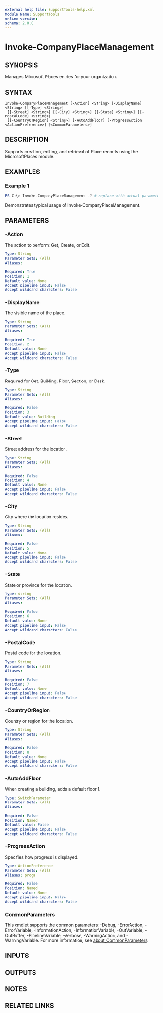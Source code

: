 ```yaml
---
external help file: SupportTools-help.xml
Module Name: SupportTools
online version:
schema: 2.0.0
---
```


# Invoke-CompanyPlaceManagement

## SYNOPSIS
Manages Microsoft Places entries for your organization.

## SYNTAX

```
Invoke-CompanyPlaceManagement [-Action] <String> [-DisplayName] <String> [[-Type] <String>]
 [[-Street] <String>] [[-City] <String>] [[-State] <String>] [[-PostalCode] <String>]
 [[-CountryOrRegion] <String>] [-AutoAddFloor] [-ProgressAction <ActionPreference>] [<CommonParameters>]
```

## DESCRIPTION
Supports creation, editing, and retrieval of Place records using the MicrosoftPlaces module.

## EXAMPLES

### Example 1
```powershell
PS C:\> Invoke-CompanyPlaceManagement -? # replace with actual parameters
```

Demonstrates typical usage of Invoke-CompanyPlaceManagement.

## PARAMETERS

### -Action
The action to perform: Get, Create, or Edit.

```yaml
Type: String
Parameter Sets: (All)
Aliases:

Required: True
Position: 1
Default value: None
Accept pipeline input: False
Accept wildcard characters: False
```

### -DisplayName
The visible name of the place.

```yaml
Type: String
Parameter Sets: (All)
Aliases:

Required: True
Position: 2
Default value: None
Accept pipeline input: False
Accept wildcard characters: False
```

### -Type
Required for Get.
Building, Floor, Section, or Desk.

```yaml
Type: String
Parameter Sets: (All)
Aliases:

Required: False
Position: 3
Default value: Building
Accept pipeline input: False
Accept wildcard characters: False
```

### -Street
Street address for the location.

```yaml
Type: String
Parameter Sets: (All)
Aliases:

Required: False
Position: 4
Default value: None
Accept pipeline input: False
Accept wildcard characters: False
```

### -City
City where the location resides.

```yaml
Type: String
Parameter Sets: (All)
Aliases:

Required: False
Position: 5
Default value: None
Accept pipeline input: False
Accept wildcard characters: False
```

### -State
State or province for the location.

```yaml
Type: String
Parameter Sets: (All)
Aliases:

Required: False
Position: 6
Default value: None
Accept pipeline input: False
Accept wildcard characters: False
```

### -PostalCode
Postal code for the location.

```yaml
Type: String
Parameter Sets: (All)
Aliases:

Required: False
Position: 7
Default value: None
Accept pipeline input: False
Accept wildcard characters: False
```

### -CountryOrRegion
Country or region for the location.

```yaml
Type: String
Parameter Sets: (All)
Aliases:

Required: False
Position: 8
Default value: None
Accept pipeline input: False
Accept wildcard characters: False
```

### -AutoAddFloor
When creating a building, adds a default floor 1.

```yaml
Type: SwitchParameter
Parameter Sets: (All)
Aliases:

Required: False
Position: Named
Default value: False
Accept pipeline input: False
Accept wildcard characters: False
```

### -ProgressAction
Specifies how progress is displayed.

```yaml
Type: ActionPreference
Parameter Sets: (All)
Aliases: proga

Required: False
Position: Named
Default value: None
Accept pipeline input: False
Accept wildcard characters: False
```

### CommonParameters
This cmdlet supports the common parameters: -Debug, -ErrorAction, -ErrorVariable, -InformationAction, -InformationVariable, -OutVariable, -OutBuffer, -PipelineVariable, -Verbose, -WarningAction, and -WarningVariable. For more information, see [about_CommonParameters](http://go.microsoft.com/fwlink/?LinkID=113216).

## INPUTS

## OUTPUTS

## NOTES

## RELATED LINKS
